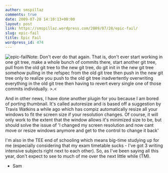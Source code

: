 ```yaml
---
author: smspillaz
comments: true
date: 2009-07-28 14:10:13+00:00
layout: post
link: https://smspillaz.wordpress.com/2009/07/28/epic-fail/
slug: epic-fail
title: Epic Fail
wordpress_id: 474
---
```


![epic-fail](http://smspillaz.files.wordpress.com/2009/07/epic-fail1.png?w=300)Note: Don't ever do that again. That is, don't ever start working in one git tree, make a whole bunch of commits there, start another git tree, pull from the old git tree to the new git tree, do git init in the new git tree somehow pulling in the refspec from the old git tree then push in the new git tree only to realize you push to the old git tree inadvertently overwriting everything in the old git tree then having to revert every single one of those commits individually. >.<

And in other news, I have done another plugin for you because I am bored of porting thumbnail. It's called autoresize and is based off a suggestion by Travis Watkins a while ago which has compiz automatically resize all your windows to fit the screen size if your resolution changes. Of course, it will only work to the extent that the window allows it's minimized size to be, but should solve the issue of 'I changed my screen resolution and now cant move or resize windows anymore and get to the control to change it back'

I'm also in the TEE end of schooling which means big-time studying up for me (especially considering that my exam timetable sucks - I've got 3 writing intensive subjects right next to each other). So, as I've been saying all this year, don't expect to see to much of me over the next little while (TM).

- Sam
